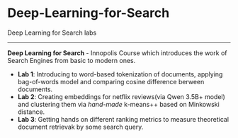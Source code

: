 # Deep-Learning-for-Search
Deep Learning for Search labs
___

**Deep Learning for Search** - Innopolis Course which introduces the work of Search Engines from basic to modern ones.
- **Lab 1**: Introducing to word-based tokenization of documents, applying bag-of-words model and comparing cosine difference berween documents.
- **Lab 2**: Creating embeddings for netflix reviews(via Qwen 3.5B+ model) and clustering them via *hand-made* k-means++ based on Minkowski distance.
- **Lab 3**: Getting hands on different ranking metrics to measure theoretical document retrievak by some search query. 
